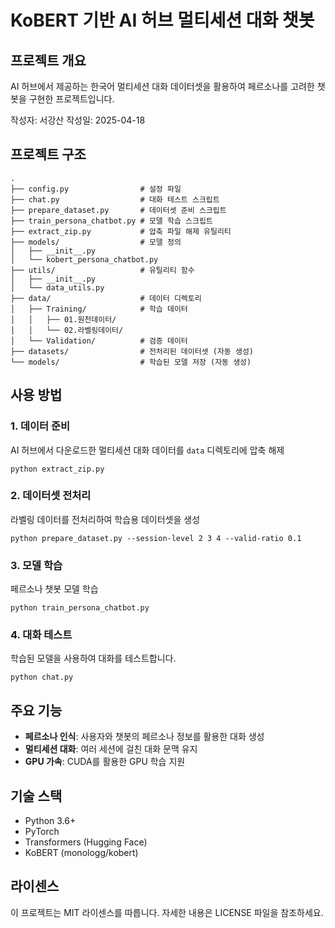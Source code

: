 # KoBERT 기반 AI 허브 멀티세션 대화 챗봇

## 프로젝트 개요
AI 허브에서 제공하는 한국어 멀티세션 대화 데이터셋을 활용하여 페르소나를 고려한 챗봇을 구현한 프로젝트입니다.

작성자: 서강산
작성일: 2025-04-18

## 프로젝트 구조
```
.
├── config.py                # 설정 파일
├── chat.py                  # 대화 테스트 스크립트
├── prepare_dataset.py       # 데이터셋 준비 스크립트
├── train_persona_chatbot.py # 모델 학습 스크립트
├── extract_zip.py           # 압축 파일 해제 유틸리티
├── models/                  # 모델 정의
│   ├── __init__.py
│   └── kobert_persona_chatbot.py
├── utils/                   # 유틸리티 함수
│   ├── __init__.py
│   └── data_utils.py
├── data/                    # 데이터 디렉토리
│   ├── Training/            # 학습 데이터
│   │   ├── 01.원천데이터/
│   │   └── 02.라벨링데이터/
│   └── Validation/          # 검증 데이터
├── datasets/                # 전처리된 데이터셋 (자동 생성)
└── models/                  # 학습된 모델 저장 (자동 생성)
```

## 사용 방법

### 1. 데이터 준비
AI 허브에서 다운로드한 멀티세션 대화 데이터를 `data` 디렉토리에 압축 해제
```
python extract_zip.py
```

### 2. 데이터셋 전처리
라벨링 데이터를 전처리하여 학습용 데이터셋을 생성
```
python prepare_dataset.py --session-level 2 3 4 --valid-ratio 0.1
```

### 3. 모델 학습
페르소나 챗봇 모델 학습 
```
python train_persona_chatbot.py
```

### 4. 대화 테스트
학습된 모델을 사용하여 대화를 테스트합니다.
```
python chat.py
```

## 주요 기능
- **페르소나 인식**: 사용자와 챗봇의 페르소나 정보를 활용한 대화 생성
- **멀티세션 대화**: 여러 세션에 걸친 대화 문맥 유지
- **GPU 가속**: CUDA를 활용한 GPU 학습 지원

## 기술 스택
- Python 3.6+
- PyTorch
- Transformers (Hugging Face)
- KoBERT (monologg/kobert)

## 라이센스
이 프로젝트는 MIT 라이센스를 따릅니다. 자세한 내용은 LICENSE 파일을 참조하세요. 
